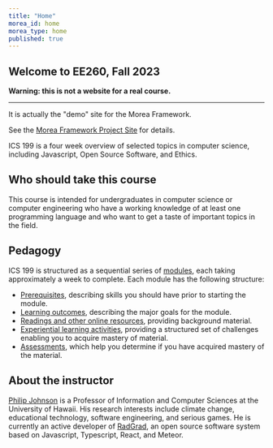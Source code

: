 ```yaml
---
title: "Home"
morea_id: home
morea_type: home
published: true
---
```


## Welcome to EE260, Fall 2023

<div class="alert alert-danger" role="alert" markdown="1">

  <i class="fa-solid fa-circle-exclamation fa-xl"></i> **Warning: this is not a website for a real course.**
  <hr/>
  
  It is actually the "demo" site for the Morea Framework. 

  See the <a href="https://morea-framework.github.io">Morea Framework Project Site</a> for details.
</div>

ICS 199 is a four week overview of selected topics in computer science, including Javascript, Open Source Software, and Ethics.

## Who should take this course

This course is intended for undergraduates in computer science or computer engineering who have a working knowledge of at least one programming language and who want to get a taste of important topics in the field.

## Pedagogy

ICS 199 is structured as a sequential series of [modules](/modules), each taking approximately a week to complete. Each module has the following structure:

  * [Prerequisites](/prerequisites), describing skills you should have prior to starting the module.
  * [Learning outcomes](/outcomes), describing the major goals for the module.
  * [Readings and other online resources](/readings), providing background material.
  * [Experiential learning activities](/experiences), providing a structured set of challenges enabling you to acquire mastery of material.
  * [Assessments](/assessments), which help you determine if you have acquired mastery of the material.

## About the instructor

[Philip Johnson](https://philipmjohnson.org) is a Professor of Information and Computer Sciences at the University of Hawaii. His research interests include climate change, educational technology, software engineering, and serious games. He is currently an active developer of [RadGrad](https://radgrad.org), an open source software system based on Javascript, Typescript, React, and Meteor.
